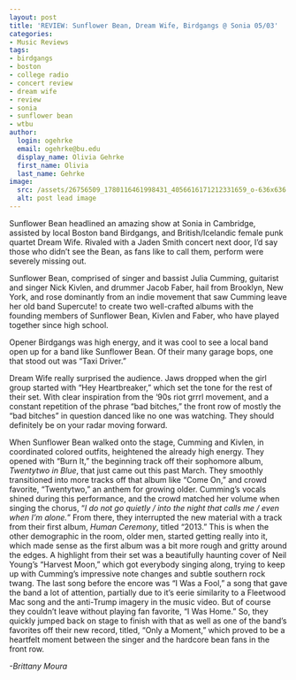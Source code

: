 ```yaml
---
layout: post
title: 'REVIEW: Sunflower Bean, Dream Wife, Birdgangs @ Sonia 05/03'
categories:
- Music Reviews
tags:
- birdgangs
- boston
- college radio
- concert review
- dream wife
- review
- sonia
- sunflower bean
- wtbu
author:
  login: ogehrke
  email: ogehrke@bu.edu
  display_name: Olivia Gehrke
  first_name: Olivia
  last_name: Gehrke
image:
  src: /assets/26756509_1780116461998431_4056616171212331659_o-636x636.jpg
  alt: post lead image
---
```


Sunflower Bean headlined an amazing show at Sonia in Cambridge, assisted by local Boston band Birdgangs, and British/Icelandic female punk quartet Dream Wife. Rivaled with a Jaden Smith concert next door, I’d say those who didn’t see the Bean, as fans like to call them, perform were severely missing out.

Sunflower Bean, comprised of singer and bassist Julia Cumming, guitarist and singer Nick Kivlen, and drummer Jacob Faber, hail from Brooklyn, New York, and rose dominantly from an indie movement that saw Cumming leave her old band Supercute! to create two well-crafted albums with the founding members of Sunflower Bean, Kivlen and Faber, who have played together since high school.

Opener Birdgangs was high energy, and it was cool to see a local band open up for a band like Sunflower Bean. Of their many garage bops, one that stood out was “Taxi Driver.”

Dream Wife really surprised the audience. Jaws dropped when the girl group started with “Hey Heartbreaker,” which set the tone for the rest of their set. With clear inspiration from the ‘90s riot grrrl movement, and a constant repetition of the phrase “bad bitches,” the front row of mostly the “bad bitches” in question danced like no one was watching. They should definitely be on your radar moving forward.

When Sunflower Bean walked onto the stage, Cumming and Kivlen, in coordinated colored outfits, heightened the already high energy. They opened with “Burn It,” the beginning track off their sophomore album, _Twentytwo in Blue_, that just came out this past March. They smoothly transitioned into more tracks off that album like “Come On,” and crowd favorite, “Twentytwo,” an anthem for growing older. Cumming’s vocals shined during this performance, and the crowd matched her volume when singing the chorus, “_I do not go quietly / into the night that calls me / even when I’m alone._” From there, they interrupted the new material with a track from their first album, _Human Ceremony_, titled “2013.” This is when the other demographic in the room, older men, started getting really into it, which made sense as the first album was a bit more rough and gritty around the edges. A highlight from their set was a beautifully haunting cover of Neil Young’s “Harvest Moon,” which got everybody singing along, trying to keep up with Cumming’s impressive note changes and subtle southern rock twang. The last song before the encore was “I Was a Fool,” a song that gave the band a lot of attention, partially due to it’s eerie similarity to a Fleetwood Mac song and the anti-Trump imagery in the music video. But of course they couldn’t leave without playing fan favorite, “I Was Home.” So, they quickly jumped back on stage to finish with that as well as one of the band’s favorites off their new record, titled, “Only a Moment,” which proved to be a heartfelt moment between the singer and the hardcore bean fans in the front row.

_\-Brittany Moura_